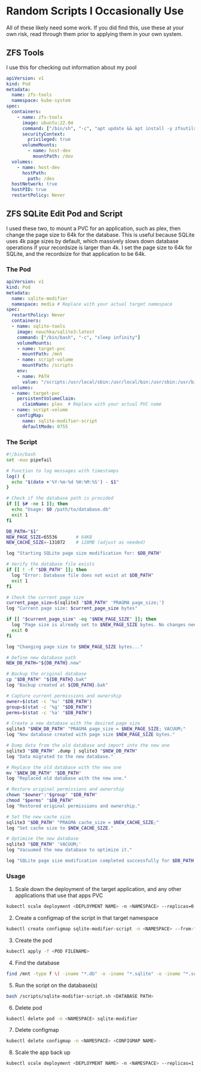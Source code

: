 # Random Scripts I Occasionally Use

All of these likely need some work. If you did find this, use these at your own risk, read through them prior to applying them in your own system.

## ZFS Tools

I use this for checking out information about my pool

```yaml
apiVersion: v1
kind: Pod
metadata:
  name: zfs-tools
  namespace: kube-system
spec:
  containers:
    - name: zfs-tools
      image: ubuntu:22.04
      command: ["/bin/sh", "-c", "apt update && apt install -y zfsutils-linux smartmontools nvme-cli && sleep infinity"]
      securityContext:
        privileged: true
      volumeMounts:
        - name: host-dev
          mountPath: /dev
  volumes:
    - name: host-dev
      hostPath:
        path: /dev
  hostNetwork: true
  hostPID: true
  restartPolicy: Never
```

## ZFS SQLite Edit Pod and Script

I used these two, to mount a PVC for an application, such as plex, then change the page size to 64k for the database. This is useful because SQLite uses 4k page sizes by default, which massively slows down database operations if your recordsize is larger than 4k. I set the page size to 64k for SQLite, and the recordsize for that application to be 64k.

### The Pod

```yaml
apiVersion: v1
kind: Pod
metadata:
  name: sqlite-modifier
  namespace: media # Replace with your actual target namespace
spec:
  restartPolicy: Never
  containers:
  - name: sqlite-tools
    image: nouchka/sqlite3:latest
    command: ["/bin/bash", "-c", "sleep infinity"]
    volumeMounts:
    - name: target-pvc
      mountPath: /mnt
    - name: script-volume
      mountPath: /scripts
    env:
    - name: PATH
      value: "/scripts:/usr/local/sbin:/usr/local/bin:/usr/sbin:/usr/bin:/sbin:/bin"
  volumes:
  - name: target-pvc
    persistentVolumeClaim:
      claimName: plex  # Replace with your actual PVC name
  - name: script-volume
    configMap:
      name: sqlite-modifier-script
      defaultMode: 0755
```

### The Script

```sh
#!/bin/bash
set -euo pipefail

# Function to log messages with timestamps
log() {
  echo "$(date +'%Y-%m-%d %H:%M:%S') - $1"
}

# Check if the database path is provided
if [[ $# -ne 1 ]]; then
  echo "Usage: $0 /path/to/database.db"
  exit 1
fi

DB_PATH="$1"
NEW_PAGE_SIZE=65536       # 64KB
NEW_CACHE_SIZE=-131072    # 128MB (adjust as needed)

log "Starting SQLite page size modification for: $DB_PATH"

# Verify the database file exists
if [[ ! -f "$DB_PATH" ]]; then
  log "Error: Database file does not exist at $DB_PATH"
  exit 1
fi

# Check the current page size
current_page_size=$(sqlite3 "$DB_PATH" 'PRAGMA page_size;')
log "Current page size: $current_page_size bytes"

if [[ "$current_page_size" -eq "$NEW_PAGE_SIZE" ]]; then
  log "Page size is already set to $NEW_PAGE_SIZE bytes. No changes needed."
  exit 0
fi

log "Changing page size to $NEW_PAGE_SIZE bytes..."

# Define new database path
NEW_DB_PATH="${DB_PATH}.new"

# Backup the original database
cp "$DB_PATH" "${DB_PATH}.bak"
log "Backup created at ${DB_PATH}.bak"

# Capture current permissions and ownership
owner=$(stat -c '%u' "$DB_PATH")
group=$(stat -c '%g' "$DB_PATH")
perms=$(stat -c '%a' "$DB_PATH")

# Create a new database with the desired page size
sqlite3 "$NEW_DB_PATH" "PRAGMA page_size = $NEW_PAGE_SIZE; VACUUM;"
log "New database created with page size $NEW_PAGE_SIZE bytes."

# Dump data from the old database and import into the new one
sqlite3 "$DB_PATH" .dump | sqlite3 "$NEW_DB_PATH"
log "Data migrated to the new database."

# Replace the old database with the new one
mv "$NEW_DB_PATH" "$DB_PATH"
log "Replaced old database with the new one."

# Restore original permissions and ownership
chown "$owner":"$group" "$DB_PATH"
chmod "$perms" "$DB_PATH"
log "Restored original permissions and ownership."

# Set the new cache size
sqlite3 "$DB_PATH" "PRAGMA cache_size = $NEW_CACHE_SIZE;"
log "Set cache size to $NEW_CACHE_SIZE."

# Optimize the new database
sqlite3 "$DB_PATH" 'VACUUM;'
log "Vacuumed the new database to optimize it."

log "SQLite page size modification completed successfully for $DB_PATH."
```

### Usage

1. Scale down the deployment of the target application, and any other applications that use that apps PVC
```sh
kubectl scale deployment <DEPLOYMENT NAME> -n <NAMESPACE> --replicas=0
```
2. Create a configmap of the script in that target namespace
```sh
kubectl create configmap sqlite-modifier-script -n <NAMESPACE> --from-file=<SCRIPT FILENAME>
```
3. Create the pod
```sh
kubectl apply -f <POD FILENAME>
```
4. Find the database
```sh
find /mnt -type f \( -iname "*.db" -o -iname "*.sqlite" -o -iname "*.sqlite3" \)
```
5. Run the script on the database(s)
```sh
bash /scripts/sqlite-modifier-script.sh <DATABASE PATH>
```
6. Delete pod
```sh
kubectl delete pod -n <NAMESPACE> sqlite-modifier
```
7. Delete configmap
```sh
kubectl delete configmap -n <NAMESPACE> <CONFIGMAP NAME>
```
8. Scale the app back up
```sh
kubectl scale deployment <DEPLOYMENT NAME> -n <NAMESPACE> --replicas=1
```
